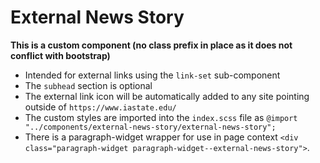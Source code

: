 # External News Story

**This is a custom component (no class prefix in place as it does not conflict with bootstrap)**

- Intended for external links using the `link-set` sub-component
- The `subhead` section is optional
- The external link icon will be automatically added to any site pointing outside of `https://www.iastate.edu/`
- The custom styles are imported into the `index.scss` file as `@import "../components/external-news-story/external-news-story";`
- There is a paragraph-widget wrapper for use in page context `<div class="paragraph-widget paragraph-widget--external-news-story">`.
